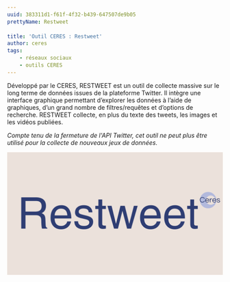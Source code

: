 ```yaml
---
uuid: 383311d1-f61f-4f32-b439-647507de9b05
prettyName: Restweet

title: 'Outil CERES : Restweet'
author: ceres
tags:
    - réseaux sociaux
    - outils CERES
---
```


Développé par le CERES, RESTWEET est un outil de collecte massive sur le long terme de données issues de la plateforme Twitter. Il intègre une interface graphique permettant d’explorer les données à l’aide de graphiques, d’un grand nombre de filtres/requêtes et d’options de recherche. RESTWEET collecte, en plus du texte des tweets, les images et les vidéos publiées.

_Compte tenu de la fermeture de l'API Twitter, cet outil ne peut plus être utilisé pour la collecte de nouveaux jeux de données._

![big](restweet.png)
